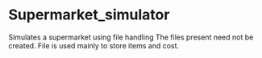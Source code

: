 # Supermarket_simulator
Simulates a supermarket using file handling
The files present need not be created.
File is used mainly to store items and cost.
